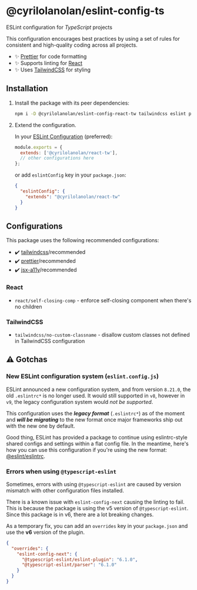 # @cyrilolanolan/eslint-config-ts

ESLint configuration for _TypeScript_ projects

This configuration encourages best practices by using a set of rules for consistent and high-quality coding across all projects.

- ✨ [Prettier](https://prettier.io/) for code formatting
- ✨ Supports linting for [React](https://reactjs.org/)
- ✨ Uses [TailwindCSS](https://tailwindcss.com/) for styling

## Installation

1. Install the package with its peer dependencies:

   ```bash
   npm i -D @cyrilolanolan/eslint-config-react-tw tailwindcss eslint prettier
   ```

2. Extend the configuration.

   In your [ESLint Configuration](https://eslint.org/docs/user-guide/configuring) (preferred):

   ```js
   module.exports = {
     extends: ['@cyrilolanolan/react-tw'],
     // other configurations here
   };
   ```

   or add `eslintConfig` key in your `package.json`:

   ```json
   {
     "eslintConfig": {
       "extends": "@cyrilolanolan/react-tw"
     }
   }
   ```

## Configurations

This package uses the following recommended configurations:

- ✔️ [tailwindcss](https://github.com/francoismassart/eslint-plugin-tailwindcss)/recommended
- ✔️ [prettier](https://github.com/prettier/eslint-plugin-prettier)/recommended
- ✔️ [jsx-a11y](https://github.com/jsx-eslint/eslint-plugin-jsx-a11y)/recommended

### React

- `react/self-closing-comp` - enforce self-closing component when there's no children

### TailwindCSS

- `tailwindcss/no-custom-classname` - disallow custom classes not defined in TailwindCSS configuration

## ⚠️ Gotchas

### New ESLint configuration system (`eslint.config.js`)

ESLint announced a new configuration system, and from version `8.21.0`, the old `.eslintrc*` is no longer used. It would still supported in `v8`, however in `v9`, the legacy configuration system would _not be supported_.

This configuration uses the **_legacy format_** (`.eslintrc*`) as of the moment and **_will be migrating_** to the new format once major frameworks ship out with the new one by default.

Good thing, ESLint has provided a package to continue using eslintrc-style shared configs and settings within a flat config file. In the meantime, here's how you can use this configuration if you're using the new format: [@eslint/eslintrc](https://www.npmjs.com/package/@eslint/eslintrc).

### Errors when using `@typescript-eslint`

Sometimes, errors with using `@typescript-eslint` are caused by version mismatch with other configuration files installed.

There is a known issue with `eslint-config-next` causing the linting to fail. This is because the package is using the v5 version of `@typescript-eslint`. Since this package is in v6, there are a lot breaking changes.

As a temporary fix, you can add an `overrides` key in your `package.json` and use the **v6** version of the plugin.

```json
{
  "overrides": {
    "eslint-config-next": {
      "@typescript-eslint/eslint-plugin": "6.1.0",
      "@typescript-eslint/parser": "6.1.0"
    }
  }
}
```

